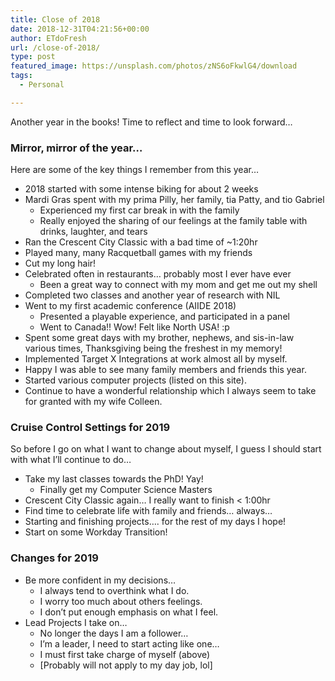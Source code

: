 ```yaml
---
title: Close of 2018
date: 2018-12-31T04:21:56+00:00
author: ETdoFresh
url: /close-of-2018/
type: post
featured_image: https://unsplash.com/photos/zNS6oFkwlG4/download
tags:
  - Personal

---
```

Another year in the books! Time to reflect and time to look forward&#8230;

### Mirror, mirror of the year&#8230;

Here are some of the key things I remember from this year&#8230;

  * 2018 started with some intense biking for about 2 weeks
  * Mardi Gras spent with my prima Pilly, her family, tia Patty, and tio Gabriel
      * Experienced my first car break in with the family
      * Really enjoyed the sharing of our feelings at the family table with drinks, laughter, and tears
  * Ran the Crescent City Classic with a bad time of ~1:20hr
  * Played many, many Racquetball games with my friends
  * Cut my long hair!
  * Celebrated often in restaurants&#8230; probably most I ever have ever
      * Been a great way to connect with my mom and get me out my shell
  * Completed two classes and another year of research with NIL
  * Went to my first academic conference (AIIDE 2018)
      * Presented a playable experience, and participated in a panel
      * Went to Canada!! Wow! Felt like North USA! :p
  * Spent some great days with my brother, nephews, and sis-in-law various times, Thanksgiving being the freshest in my memory!
  * Implemented Target X Integrations at work almost all by myself.
  * Happy I was able to see many family members and friends this year.
  * Started various computer projects (listed on this site).
  * Continue to have a wonderful relationship which I always seem to take for granted with my wife Colleen.

### Cruise Control Settings for 2019

So before I go on what I want to change about myself, I guess I should start with what I&#8217;ll continue to do&#8230;

  * Take my last classes towards the PhD! Yay!
      * Finally get my Computer Science Masters
  * Crescent City Classic again&#8230; I really want to finish < 1:00hr
  * Find time to celebrate life with family and friends&#8230; always&#8230;
  * Starting and finishing projects&#8230;. for the rest of my days I hope!
  * Start on some Workday Transition!

### Changes for 2019

  * Be more confident in my decisions&#8230;
      * I always tend to overthink what I do.
      * I worry too much about others feelings.
      * I don&#8217;t put enough emphasis on what I feel.
  * Lead Projects I take on&#8230;
      * No longer the days I am a follower&#8230;
      * I&#8217;m a leader, I need to start acting like one&#8230;
      * I must first take charge of myself (above)
      * [Probably will not apply to my day job, lol]